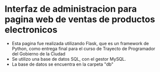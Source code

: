# Interfaz de administracion para pagina web de ventas de productos electronicos

- Esta pagina fue realizada utilizando Flask, que es un framework de Python, como entrega final para el curso de Trayecto de Programador del Gobierno de la Ciudad
- Se utilizo una base de datos SQL, con el gestor MySQL.
- La base de datos se encuentra en la carpeta "db"
